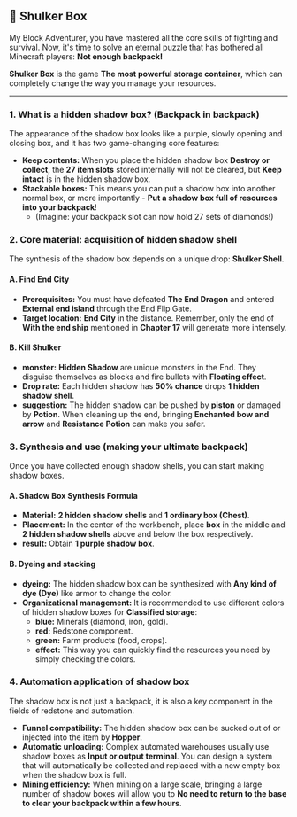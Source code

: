 ## 🎒 Shulker Box

My Block Adventurer, you have mastered all the core skills of fighting and survival. Now, it's time to solve an eternal puzzle that has bothered all Minecraft players: **Not enough backpack!**

**Shulker Box** is the game **The most powerful storage container**, which can completely change the way you manage your resources.

------



### 1. What is a hidden shadow box? (Backpack in backpack)

The appearance of the shadow box looks like a purple, slowly opening and closing box, and it has two game-changing core features:

- **Keep contents:** When you place the hidden shadow box **Destroy or collect**, the **27 item slots** stored internally will not be cleared, but **Keep intact** is in the hidden shadow box.
- **Stackable boxes:** This means you can put a shadow box into another normal box, or more importantly - **Put a shadow box full of resources into your backpack**!
  - (Imagine: your backpack slot can now hold 27 sets of diamonds!)



### 2. Core material: acquisition of hidden shadow shell

The synthesis of the shadow box depends on a unique drop: **Shulker Shell**.



#### A. Find End City

- **Prerequisites:** You must have defeated **The End Dragon** and entered **External end island** through the End Flip Gate.
- **Target location:** **End City** in the distance. Remember, only the end of **With the end ship** mentioned in **Chapter 17** will generate more intensely.



#### B. Kill Shulker

- **monster:** **Hidden Shadow** are unique monsters in the End. They disguise themselves as blocks and fire bullets with **Floating effect**.
- **Drop rate:** Each hidden shadow has **50% chance** drops **1 hidden shadow shell**.
- **suggestion:** The hidden shadow can be pushed by **piston** or damaged by **Potion**. When cleaning up the end, bringing **Enchanted bow and arrow** and **Resistance Potion** can make you safer.



### 3. Synthesis and use (making your ultimate backpack)

Once you have collected enough shadow shells, you can start making shadow boxes.



#### A. Shadow Box Synthesis Formula

- **Material:** **2 hidden shadow shells** and **1 ordinary box (Chest)**.
- **Placement:** In the center of the workbench, place **box** in the middle and **2 hidden shadow shells** above and below the box respectively.
- **result:** Obtain **1 purple shadow box**.



#### B. Dyeing and stacking

- **dyeing:** The hidden shadow box can be synthesized with **Any kind of dye (Dye)** like armor to change the color.
- **Organizational management:** It is recommended to use different colors of hidden shadow boxes for **Classified storage**:
  - **blue:** Minerals (diamond, iron, gold).
  - **red:** Redstone component.
  - **green:** Farm products (food, crops).
  - **effect:** This way you can quickly find the resources you need by simply checking the colors.



### 4. Automation application of shadow box

The shadow box is not just a backpack, it is also a key component in the fields of redstone and automation.

- **Funnel compatibility:** The hidden shadow box can be sucked out of or injected into the item by **Hopper**.
- **Automatic unloading:** Complex automated warehouses usually use shadow boxes as **Input or output terminal**. You can design a system that will automatically be collected and replaced with a new empty box when the shadow box is full.
- **Mining efficiency:** When mining on a large scale, bringing a large number of shadow boxes will allow you to **No need to return to the base to clear your backpack within a few hours**.